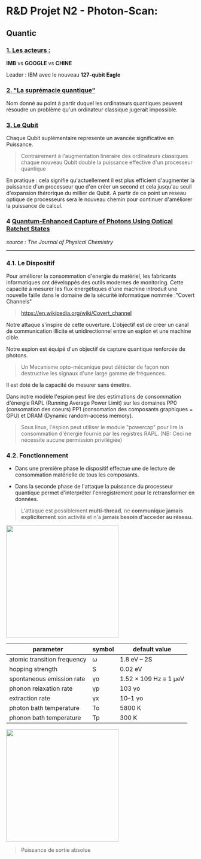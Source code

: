 # R&D Projet N2 - Photon-Scan: 

## Quantic
### <u>1. Les acteurs :</u>
**IMB** vs **GOOGLE** vs **CHINE**

Leader : IBM avec le nouveau **127-qubit Eagle**

### <u>2. "La suprémacie quantique"</u>
Nom donné au point à partir duquel les ordinateurs quantiques peuvent résoudre un problème qu'un ordinateur classique jugerait impossible.

### <u>3. Le Qubit</u>
Chaque Qubit suplémentaire represente un avancée significative en Puissance.

>Contrairement à l'augmentation linéraire des ordinateurs classiques chaque nouveau Qubit double la puissance effective d'un processeur quantique

En pratique : cela signifie qu'actuellement il est plus efficient d'augmenter la puissance d'un processeur que d'en créer un second et cela jusqu'au seuil d'expansion thérorique du millier de Qubit. A partir de ce point un reseau optique de processeurs sera le nouveau chemin pour continuer d'améliorer la puissance de calcul.

### 4 <u>Quantum-Enhanced Capture of Photons Using Optical Ratchet States</u>
*source : The Journal of Physical Chemistry*
___
### 4.1. Le Dispositif
Pour améliorer la consommation d'energie du matériel, les fabricants informatiques ont développés des outils modernes de monitoring. Cette capacité à mesurer les flux energétiques d'une machine introduit une nouvelle faille dans le domaine de la sécurité informatique nommée :"Covert Channels"

> https://en.wikipedia.org/wiki/Covert_channel

Notre attaque s'inspire de cette ouverture. L'objectif est de créer un canal de communication illicite et unidirectionnel entre un espion et une machine cible.

Notre espion est équipé d'un objectif de capture quantique renforcée de photons.
> Un Mecanisme opto-mécanique peut détécter de façon non destructive les signaux d'une large gamme de fréquences.
> 
Il est doté de la capacité de mesurer sans émettre.

Dans notre modèle l'espion peut lire des estimations de consommation d'énergie RAPL (Running Average Power Limit) sur les domaines PP0 (consomation des coeurs) PP1 (consomation des composants graphiques = GPU) et DRAM (Dynamic random-access memory). 
> Sous linux, l'éspion peut utiliser le module "powercap" pour lire la consommation d'énergie fournie par les registres RAPL. (NB: Ceci ne nécessite aucune permission privilégiée)

### 4.2. Fonctionnement
- Dans une première phase le dispositif effectue une de lecture de consommation matérielle de tous les composants.

- Dans la seconde phase de l'attaque la puissance du processeur quantique permet d'interpréter l'enregistrement pour le retransformer en données. 

> L'attaque est possiblement **multi-thread**, ne **communique jamais explicitement** son activité et n'a **jamais besoin d'acceder au réseau.**

<!-- ![Steady-state exciton population](https://pubs.acs.org/na101/home/literatum/publisher/achs/journals/content/jpccck/2017/jpccck.2017.121.issue-38/acs.jpcc.7b07138/20171002/images/medium/jp-2017-07138c_0003.gif) -->

<img src="https://pubs.acs.org/na101/home/literatum/publisher/achs/journals/content/jpccck/2017/jpccck.2017.121.issue-38/acs.jpcc.7b07138/20171002/images/medium/jp-2017-07138c_0003.gif" width="300">

| parameter                   | symbol | default value         |
|-----------------------------|--------|-----------------------|
| atomic transition frequency | ω      | 1.8 eV – 2S           |
| hopping strength            | S      | 0.02 eV               |
| spontaneous emission rate   | γo     | 1.52 × 109 Hz ≡ 1 μeV |
| phonon relaxation rate      | γp     | 103 γo                |
| extraction rate             | γx     | 10–1 γo               |
| photon bath temperature     | To     | 5800 K                |
| phonon bath temperature     | Tp     | 300 K                 |


<!-- ![Absolute power output](https://pubs.acs.org/na101/home/literatum/publisher/achs/journals/content/jpccck/2017/jpccck.2017.121.issue-38/acs.jpcc.7b07138/20171002/images/medium/jp-2017-07138c_0004.gif) -->
<img src="https://pubs.acs.org/na101/home/literatum/publisher/achs/journals/content/jpccck/2017/jpccck.2017.121.issue-38/acs.jpcc.7b07138/20171002/images/medium/jp-2017-07138c_0004.gif" width="300">

> Puissance de sortie absolue
